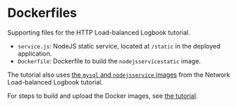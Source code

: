 # Dockerfiles

Supporting files for the HTTP Load-balanced Logbook tutorial.

* `service.js`: NodeJS static service, located at `/static` in the deployed application.
* `Dockerfile`: Dockerfile to build the `nodejsservicestatic` image.

The tutorial also uses [the `mysql` and `nodejsservice` images](../../nodejs/dockerfiles) from the Network Load-balanced Logbook tutorial. 

For steps to build and upload the Docker images, see [the tutorial](https://cloud.google.com/deployment-manager/docs/create-advanced-http-load-balanced-deployment#create_docker_images).
